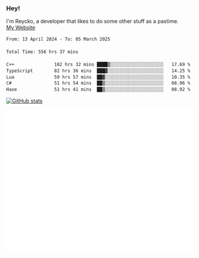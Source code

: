 ### Hey!
I'm Reycko, a developer that likes to do some other stuff as a pastime.  
[My Website](https://reycko.root.sx)

<!--START_SECTION:wakasection-->

```txt
From: 13 April 2024 - To: 05 March 2025

Total Time: 556 hrs 37 mins

C++               102 hrs 32 mins ████▒░░░░░░░░░░░░░░░░░░░░   17.69 %
TypeScript        82 hrs 36 mins  ███▓░░░░░░░░░░░░░░░░░░░░░   14.25 %
Lua               59 hrs 57 mins  ██▓░░░░░░░░░░░░░░░░░░░░░░   10.35 %
C#                51 hrs 54 mins  ██▒░░░░░░░░░░░░░░░░░░░░░░   08.96 %
Haxe              51 hrs 41 mins  ██▒░░░░░░░░░░░░░░░░░░░░░░   08.92 %
```

<!--END_SECTION:wakasection-->

[![GitHub stats](https://github-readme-stats.vercel.app/api?username=Reycko&show_icons=true&theme=dark&hide_title=true&count_private=true)](https://github.com/anuraghazra/github-readme-stats)

![Metrics](/github-metrics.svg)
